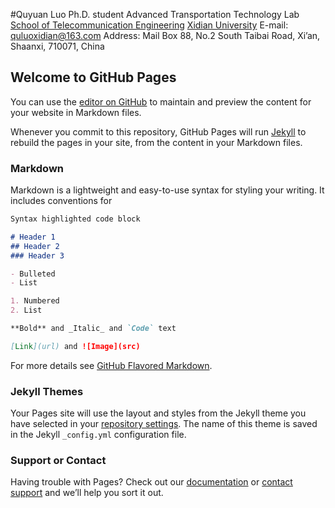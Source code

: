 #Quyuan Luo
Ph.D. student
Advanced Transportation Technology Lab
[School of Telecommunication Engineering](http://ste.xidian.edu.cn/english/index/school_introduction.htm)
[Xidian University](https://en.xidian.edu.cn/)
E-mail: quluoxidian@163.com
Address: Mail Box 88, No.2 South Taibai Road, Xi’an, Shaanxi, 710071, China





## Welcome to GitHub Pages

You can use the [editor on GitHub](https://github.com/Luoquyuan/HomePage/edit/master/index.md) to maintain and preview the content for your website in Markdown files.

Whenever you commit to this repository, GitHub Pages will run [Jekyll](https://jekyllrb.com/) to rebuild the pages in your site, from the content in your Markdown files.

### Markdown

Markdown is a lightweight and easy-to-use syntax for styling your writing. It includes conventions for

```markdown
Syntax highlighted code block

# Header 1
## Header 2
### Header 3

- Bulleted
- List

1. Numbered
2. List

**Bold** and _Italic_ and `Code` text

[Link](url) and ![Image](src)
```

For more details see [GitHub Flavored Markdown](https://guides.github.com/features/mastering-markdown/).

### Jekyll Themes

Your Pages site will use the layout and styles from the Jekyll theme you have selected in your [repository settings](https://github.com/Luoquyuan/HomePage/settings). The name of this theme is saved in the Jekyll `_config.yml` configuration file.

### Support or Contact

Having trouble with Pages? Check out our [documentation](https://help.github.com/categories/github-pages-basics/) or [contact support](https://github.com/contact) and we’ll help you sort it out.
